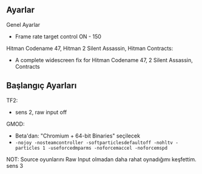 ## Ayarlar
Genel Ayarlar
* Frame rate target control ON - 150

Hitman Codename 47, Hitman 2 Silent Assassin, Hitman Contracts:
* A complete widescreen fix for Hitman Codename 47, 2 Silent Assassin, Contracts

## Başlangıç Ayarları
TF2:
* sens 2, raw input off

GMOD:
* Beta'dan: "Chromium + 64-bit Binaries" seçilecek
* ```-nojoy -nosteamcontroller -softparticlesdefaultoff -nohltv -particles 1 -useforcedmparms -noforcemaccel -noforcemspd```

NOT: Source oyunlarını Raw Input olmadan daha rahat oynadığımı keşfettim. sens 3

